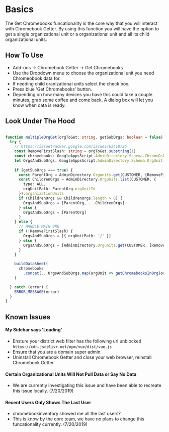 # Basics

The Get Chromebooks funcationality is the core way that you will interact with Chromebook Getter.
By using this function you will have the option to get a single organizational unit or a organizational unit and all its child organizational units.

## How To Use

* Add-ons -> Chromebook Getter -> Get Chromebooks
* Use the Dropdown menu to choose the organizational unit you need Chromeobook data for.
* If needing child oranizational units select the check box.
* Press blue 'Get Chromebooks' button.
* Depending on how many devices you have this could take a couple minutes, grab some coffee and come back. A dialog box will let you know when data is ready.

## Look Under The Hood

```ts

function multipleOrgGet(orgToGet: string, getSubOrgs: boolean = false) {
  try {
    // https://issuetracker.google.com/issues/63418725
    const RemoveFirstSlash: string = orgToGet.substring(1)
    const chromebooks: GoogleAppsScript.AdminDirectory.Schema.ChromeOsDevices[] = []
    let OrgsAndSubOrgs: GoogleAppsScript.AdminDirectory.Schema.OrgUnit[]
    
    if (getSubOrgs === true) {
      const ParentOrg = AdminDirectory.Orgunits.get(CUSTOMER, [RemoveFirstSlash])
      const ChildrenOrgs = AdminDirectory.Orgunits.list(CUSTOMER, {
        type: ALL,
        orgUnitPath: ParentOrg.orgUnitId 
      }).organizationUnits
      if (ChildrenOrgs && ChildrenOrgs.length > 0) {
        OrgsAndSubOrgs = [ParentOrg, ...ChildrenOrgs]
      } else {
        OrgsAndSubOrgs = [ParentOrg]
      }     
    } else {
      // HANDLE MAIN ORG
      if (!RemoveFirstSlash) {
        OrgsAndSubOrgs = [{ orgUnitPath: '/' }]
      } else {
        OrgsAndSubOrgs = [AdminDirectory.Orgunits.get(CUSTOMER, [RemoveFirstSlash])]
      }   
    }

    buildDataSheet(
      chromebooks
        .concat(...OrgsAndSubOrgs.map(orgUnit => getChromebooksInOrg(orgUnit.orgUnitPath)))
    )

  } catch (error) {
    ERROR_MESSAGE(error)
  }
}

```

## Known Issues

#### My Sidebar says 'Loading'

* Ensture your district web filter has the following url unblocked `https://cdn.jsdelivr.net/npm/vue/dist/vue.js`
* Ensure that you are a domain super admin.
* Uninstall Chromebook Getter and close your web browser, reinstall Chromebook Getter.

#### Certain Organizational Units Will Not Pull Data or Say No Data

* We are currently investigating this issue and have been able to recreate this issue locally. (7/20/2019)

#### Recent Users Only Shows The Last User

* chromebookinventory showed me all the last users?
* This is know by the core team, we have no plans to change this funcationality currently. (7/20/2019)
